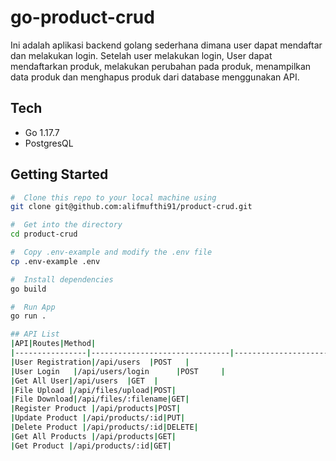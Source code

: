 
# go-product-crud
Ini adalah aplikasi backend golang sederhana dimana user dapat mendaftar dan melakukan login. Setelah user melakukan login, User dapat mendaftarkan produk, melakukan perubahan pada produk, menampilkan data produk dan menghapus produk dari database menggunakan API.

## Tech
- Go 1.17.7
- PostgresQL

## Getting Started
``` sh
#  Clone this repo to your local machine using
git clone git@github.com:alifmufthi91/product-crud.git

#  Get into the directory
cd product-crud

#  Copy .env-example and modify the .env file
cp .env-example .env

#  Install dependencies
go build

#  Run App
go run .

## API List
|API|Routes|Method|
|----------------|-------------------------------|-----------------------------|
|User Registration|/api/users  |POST   | 
|User Login   |/api/users/login      |POST     |
|Get All User|/api/users  |GET  | 
|File Upload |/api/files/upload|POST|
|File Download|/api/files/:filename|GET|
|Register Product |/api/products|POST|
|Update Product |/api/products/:id|PUT|
|Delete Product |/api/products/:id|DELETE|
|Get All Products |/api/products|GET|
|Get Product |/api/products/:id|GET|

